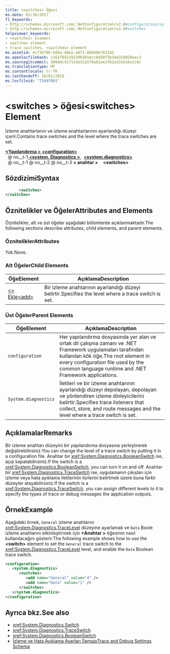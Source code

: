 ```yaml
---
title: <switches> Öğesi
ms.date: 03/30/2017
f1_keywords:
- http://schemas.microsoft.com/.NetConfiguration/v2.0#configuration/system.diagnostics/switches
- http://schemas.microsoft.com/.NetConfiguration/v2.0#switches
helpviewer_keywords:
- <switches> element
- switches element
- trace switches, <switches> element
ms.assetid: 4cf36786-b89a-40e2-a0f1-86bb9b783343
ms.openlocfilehash: c161f842192396101dcc6850f3b3da328958eac3
ms.sourcegitcommit: 3094dcd17141b32a570a82ae3f62a331616e2c9c
ms.translationtype: MT
ms.contentlocale: tr-TR
ms.lasthandoff: 10/01/2019
ms.locfileid: "71697091"
---
```

# <a name="switches-element"></a><span data-ttu-id="bf085-102">\<switches > öğesi</span><span class="sxs-lookup"><span data-stu-id="bf085-102">\<switches> Element</span></span>
<span data-ttu-id="bf085-103">İzleme anahtarlarını ve izleme anahtarlarının ayarlandığı düzeyi içerir.</span><span class="sxs-lookup"><span data-stu-id="bf085-103">Contains trace switches and the level where the trace switches are set.</span></span>  
  
[<span data-ttu-id="bf085-104"> **\<Yapılandırma >** </span><span class="sxs-lookup"><span data-stu-id="bf085-104">**\<configuration>**</span></span>](../configuration-element.md)  
<span data-ttu-id="bf085-105">&nbsp; @ no__t-1[ **\<system. Diagnostics >** ](system-diagnostics-element.md)</span><span class="sxs-lookup"><span data-stu-id="bf085-105">&nbsp;&nbsp;[**\<system.diagnostics>**](system-diagnostics-element.md)</span></span>  
<span data-ttu-id="bf085-106">&nbsp; @ no__t-1 @ no__t-2 @ no__t-3 **\< anahtar >**</span><span class="sxs-lookup"><span data-stu-id="bf085-106">&nbsp;&nbsp;&nbsp;&nbsp;**\<switches>**</span></span>  
  
## <a name="syntax"></a><span data-ttu-id="bf085-107">Sözdizimi</span><span class="sxs-lookup"><span data-stu-id="bf085-107">Syntax</span></span>  
  
```xml  
      <switches>   
</switches>  
```  
  
## <a name="attributes-and-elements"></a><span data-ttu-id="bf085-108">Öznitelikler ve Öğeler</span><span class="sxs-lookup"><span data-stu-id="bf085-108">Attributes and Elements</span></span>  
 <span data-ttu-id="bf085-109">Öznitelikler, alt ve üst öğeler aşağıdaki bölümlerde açıklanmaktadır.</span><span class="sxs-lookup"><span data-stu-id="bf085-109">The following sections describe attributes, child elements, and parent elements.</span></span>  
  
### <a name="attributes"></a><span data-ttu-id="bf085-110">Öznitelikler</span><span class="sxs-lookup"><span data-stu-id="bf085-110">Attributes</span></span>  
 <span data-ttu-id="bf085-111">Yok.</span><span class="sxs-lookup"><span data-stu-id="bf085-111">None.</span></span>  
  
### <a name="child-elements"></a><span data-ttu-id="bf085-112">Alt Öğeler</span><span class="sxs-lookup"><span data-stu-id="bf085-112">Child Elements</span></span>  
  
|<span data-ttu-id="bf085-113">Öğe</span><span class="sxs-lookup"><span data-stu-id="bf085-113">Element</span></span>|<span data-ttu-id="bf085-114">Açıklama</span><span class="sxs-lookup"><span data-stu-id="bf085-114">Description</span></span>|  
|-------------|-----------------|  
|[<span data-ttu-id="bf085-115">\<> Ekle</span><span class="sxs-lookup"><span data-stu-id="bf085-115">\<add></span></span>](add-element-for-switches.md)|<span data-ttu-id="bf085-116">Bir izleme anahtarının ayarlandığı düzeyi belirtir.</span><span class="sxs-lookup"><span data-stu-id="bf085-116">Specifies the level where a trace switch is set.</span></span>|  
  
### <a name="parent-elements"></a><span data-ttu-id="bf085-117">Üst Öğeler</span><span class="sxs-lookup"><span data-stu-id="bf085-117">Parent Elements</span></span>  
  
|<span data-ttu-id="bf085-118">Öğe</span><span class="sxs-lookup"><span data-stu-id="bf085-118">Element</span></span>|<span data-ttu-id="bf085-119">Açıklama</span><span class="sxs-lookup"><span data-stu-id="bf085-119">Description</span></span>|  
|-------------|-----------------|  
|`configuration`|<span data-ttu-id="bf085-120">Her yapılandırma dosyasında yer alan ve ortak dil çalışma zamanı ve .NET Framework uygulamaları tarafından kullanılan kök öğe.</span><span class="sxs-lookup"><span data-stu-id="bf085-120">The root element in every configuration file used by the common language runtime and .NET Framework applications.</span></span>|  
|`System.diagnostics`|<span data-ttu-id="bf085-121">İletileri ve bir izleme anahtarının ayarlandığı düzeyi depolayan, depolayan ve yönlendiren izleme dinleyicilerini belirtir.</span><span class="sxs-lookup"><span data-stu-id="bf085-121">Specifies trace listeners that collect, store, and route messages and the level where a trace switch is set.</span></span>|  
  
## <a name="remarks"></a><span data-ttu-id="bf085-122">Açıklamalar</span><span class="sxs-lookup"><span data-stu-id="bf085-122">Remarks</span></span>  
 <span data-ttu-id="bf085-123">Bir izleme anahtarı düzeyini bir yapılandırma dosyasına yerleştirerek değiştirebilirsiniz.</span><span class="sxs-lookup"><span data-stu-id="bf085-123">You can change the level of a trace switch by putting it in a configuration file.</span></span> <span data-ttu-id="bf085-124">Anahtar bir <xref:System.Diagnostics.BooleanSwitch> ise, açıp kapatabilirsiniz.</span><span class="sxs-lookup"><span data-stu-id="bf085-124">If the switch is a <xref:System.Diagnostics.BooleanSwitch>, you can turn it on and off.</span></span> <span data-ttu-id="bf085-125">Anahtar bir <xref:System.Diagnostics.TraceSwitch> ise, uygulamanın çıkışları için izleme veya hata ayıklama iletilerinin türlerini belirtmek üzere buna farklı düzeyler atayabilirsiniz.</span><span class="sxs-lookup"><span data-stu-id="bf085-125">If the switch is a <xref:System.Diagnostics.TraceSwitch>, you can assign different levels to it to specify the types of trace or debug messages the application outputs.</span></span>  
  
## <a name="example"></a><span data-ttu-id="bf085-126">Örnek</span><span class="sxs-lookup"><span data-stu-id="bf085-126">Example</span></span>  
 <span data-ttu-id="bf085-127">Aşağıdaki örnek, `General` izleme anahtarını <xref:System.Diagnostics.TraceLevel> düzeyine ayarlamak ve `Data` Boole izleme anahtarını etkinleştirmek için **\<Anahtar >** öğesinin nasıl kullanılacağını gösterir.</span><span class="sxs-lookup"><span data-stu-id="bf085-127">The following example shows how to use the **\<switch>** element to set the `General` trace switch to the <xref:System.Diagnostics.TraceLevel> level, and enable the `Data` Boolean trace switch.</span></span>  
  
```xml  
<configuration>  
   <system.diagnostics>  
      <switches>  
         <add name="General" value="4" />  
         <add name="Data" value="1" />  
      </switches>  
   </system.diagnostics>  
</configuration>  
```  
  
## <a name="see-also"></a><span data-ttu-id="bf085-128">Ayrıca bkz.</span><span class="sxs-lookup"><span data-stu-id="bf085-128">See also</span></span>

- <xref:System.Diagnostics.Switch>
- <xref:System.Diagnostics.TraceSwitch>
- <xref:System.Diagnostics.BooleanSwitch>
- [<span data-ttu-id="bf085-129">İzleme ve Hata Ayıklama Ayarları Şeması</span><span class="sxs-lookup"><span data-stu-id="bf085-129">Trace and Debug Settings Schema</span></span>](index.md)
 